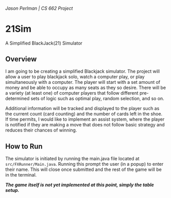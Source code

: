 ###### Jason Perlman | CS 662 Project
# 21Sim
A Simplified BlackJack(21) Simulator

## Overview
I am going to be creating a simplified Blackjack simulator. The project will allow a user to play blackjack solo, watch a computer play, or play simultaneously with a computer. The player will start with a set amount of money and be able to occupy as many seats as they so desire. There will be a variety (at least one) of computer players that follow different pre-determined sets of logic such as optimal play, random selection, and so on. 

Additional information will be tracked and displayed to the player such as the current count (card counting) and the number of cards left in the shoe. If time permits, I would like to implement an assist system, where the player is notified if they are making a move that does not follow basic strategy and reduces their chances of winning.

## How to Run

The simulator is initiated by running the main.java file located at `src/FXRunner/Main.java`. Running this prompt the user (in a popup) to enter their name. This will close once submitted and the rest of the game will be in the terminal.

***The game itself is not yet implemented at this point, simply the table setup.***